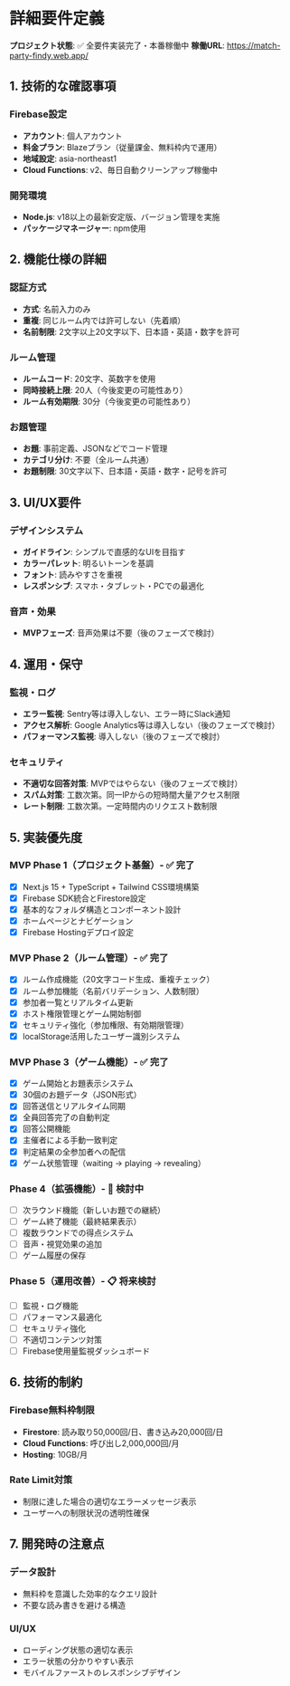 # 詳細要件定義

**プロジェクト状態**: ✅ 全要件実装完了・本番稼働中
**稼働URL**: https://match-party-findy.web.app/

## 1. 技術的な確認事項

### Firebase設定
- **アカウント**: 個人アカウント
- **料金プラン**: Blazeプラン（従量課金、無料枠内で運用）
- **地域設定**: asia-northeast1
- **Cloud Functions**: v2、毎日自動クリーンアップ稼働中

### 開発環境
- **Node.js**: v18以上の最新安定版、バージョン管理を実施
- **パッケージマネージャー**: npm使用

## 2. 機能仕様の詳細

### 認証方式
- **方式**: 名前入力のみ
- **重複**: 同じルーム内では許可しない（先着順）
- **名前制限**: 2文字以上20文字以下、日本語・英語・数字を許可

### ルーム管理
- **ルームコード**: 20文字、英数字を使用
- **同時接続上限**: 20人（今後変更の可能性あり）
- **ルーム有効期限**: 30分（今後変更の可能性あり）

### お題管理
- **お題**: 事前定義、JSONなどでコード管理
- **カテゴリ分け**: 不要（全ルーム共通）
- **お題制限**: 30文字以下、日本語・英語・数字・記号を許可

## 3. UI/UX要件

### デザインシステム
- **ガイドライン**: シンプルで直感的なUIを目指す
- **カラーパレット**: 明るいトーンを基調
- **フォント**: 読みやすさを重視
- **レスポンシブ**: スマホ・タブレット・PCでの最適化

### 音声・効果
- **MVPフェーズ**: 音声効果は不要（後のフェーズで検討）

## 4. 運用・保守

### 監視・ログ
- **エラー監視**: Sentry等は導入しない、エラー時にSlack通知
- **アクセス解析**: Google Analytics等は導入しない（後のフェーズで検討）
- **パフォーマンス監視**: 導入しない（後のフェーズで検討）

### セキュリティ
- **不適切な回答対策**: MVPではやらない（後のフェーズで検討）
- **スパム対策**: 工数次第。同一IPからの短時間大量アクセス制限
- **レート制限**: 工数次第。一定時間内のリクエスト数制限

## 5. 実装優先度

### MVP Phase 1（プロジェクト基盤）- ✅ 完了
- [x] Next.js 15 + TypeScript + Tailwind CSS環境構築
- [x] Firebase SDK統合とFirestore設定
- [x] 基本的なフォルダ構造とコンポーネント設計
- [x] ホームページとナビゲーション
- [x] Firebase Hostingデプロイ設定

### MVP Phase 2（ルーム管理）- ✅ 完了
- [x] ルーム作成機能（20文字コード生成、重複チェック）
- [x] ルーム参加機能（名前バリデーション、人数制限）
- [x] 参加者一覧とリアルタイム更新
- [x] ホスト権限管理とゲーム開始制御
- [x] セキュリティ強化（参加権限、有効期限管理）
- [x] localStorage活用したユーザー識別システム

### MVP Phase 3（ゲーム機能）- ✅ 完了
- [x] ゲーム開始とお題表示システム
- [x] 30個のお題データ（JSON形式）
- [x] 回答送信とリアルタイム同期
- [x] 全員回答完了の自動判定
- [x] 回答公開機能
- [x] 主催者による手動一致判定
- [x] 判定結果の全参加者への配信
- [x] ゲーム状態管理（waiting → playing → revealing）

### Phase 4（拡張機能）- 🔄 検討中
- [ ] 次ラウンド機能（新しいお題での継続）
- [ ] ゲーム終了機能（最終結果表示）
- [ ] 複数ラウンドでの得点システム
- [ ] 音声・視覚効果の追加
- [ ] ゲーム履歴の保存

### Phase 5（運用改善）- 📋 将来検討
- [ ] 監視・ログ機能
- [ ] パフォーマンス最適化
- [ ] セキュリティ強化
- [ ] 不適切コンテンツ対策
- [ ] Firebase使用量監視ダッシュボード

## 6. 技術的制約

### Firebase無料枠制限
- **Firestore**: 読み取り50,000回/日、書き込み20,000回/日
- **Cloud Functions**: 呼び出し2,000,000回/月
- **Hosting**: 10GB/月

### Rate Limit対策
- 制限に達した場合の適切なエラーメッセージ表示
- ユーザーへの制限状況の透明性確保

## 7. 開発時の注意点

### データ設計
- 無料枠を意識した効率的なクエリ設計
- 不要な読み書きを避ける構造

### UI/UX
- ローディング状態の適切な表示
- エラー状態の分かりやすい表示
- モバイルファーストのレスポンシブデザイン